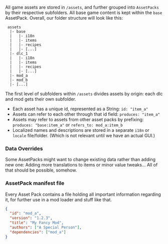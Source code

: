 All game assets are stored in `/assets`, and further grouped into `AssetPacks` by their respective subfolders. All base game content is kept within the `base` AssetPack. Overall, our folder structure will look like this:

```
 assets
  |- base
  |   |- i18n
  |   |- items
  |   |- recipes
  |   |- [...]
  |- dlc_1
  |   |- i18n
  |   |- items
  |   |- recipes
  |   |- [...]
  |- mod_a
  |- mod_b
  |- [...]
```

The first level of subfolders within `/assets` divides assets by origin: each dlc and mod gets their own subfolder.

- Each asset has a unique id, represented as a String: `id: "item_a"`
- Assets can refer to each other through that id field: `produces: "item_a"`
- Assets may refer to assets from other asset packs by prefixing: `produces: "base:item_a"` or `refers_to: mod_a:item_b`
- Localized names and descriptions are stored in a separate `i18n` or `locale` file/folder. (Which is not relevant until we have an actual GUI.)

### Data Overrides
Some AssetPacks might want to change existing data rather than adding new one: Adding more translations to items or minor value tweaks... All of that should be possible, somehow.

### AssetPack manifest file 
Every Asset Pack contains a file holding all important information regarding it, for further use in a mod loader and stuff like that.

```json
{
  "id": "mod_a",
  "version": "1.2.3",
  "title": "My Fancy Mod",
  "authors": ["A Special Person"],
  "dependencies": ["mod_a"]
}
```
